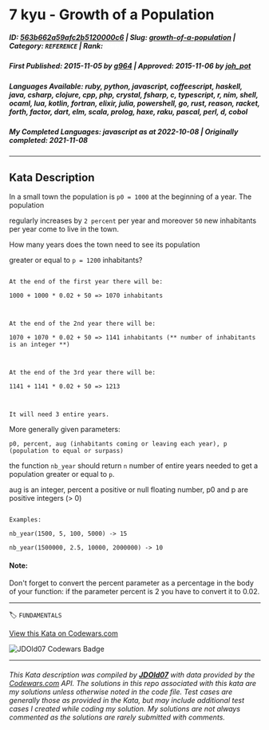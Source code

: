 # 7 kyu - Growth of a Population

##### **ID**: [563b662a59afc2b5120000c6](https://www.codewars.com/kata/563b662a59afc2b5120000c6) | **Slug**: [growth-of-a-population](https://www.codewars.com/kata/563b662a59afc2b5120000c6) | **Category**: `REFERENCE` | **Rank**: <span style="color:white">7 kyu</span>

##### **First Published**: 2015-11-05 ***by*** [g964](https://www.codewars.com/users/g964) | **Approved**: 2015-11-06 ***by*** [joh_pot](https://www.codewars.com/users/joh_pot)

##### **Languages Available**: ruby, python, javascript, coffeescript, haskell, java, csharp, clojure, cpp, php, crystal, fsharp, c, typescript, r, nim, shell, ocaml, lua, kotlin, fortran, elixir, julia, powershell, go, rust, reason, racket, forth, factor, dart, elm, scala, prolog, haxe, raku, pascal, perl, d, cobol

##### **My Completed Languages**: javascript ***as at*** 2022-10-08 | **Originally completed**: 2021-11-08

---

## Kata Description


In a small town the population is `p0 = 1000` at the beginning of a year. The population

regularly increases by `2 percent` per year and moreover `50` new inhabitants per year come to live in the town. 

How many years does the town need to see its population

greater or equal to `p = 1200` inhabitants?



```

At the end of the first year there will be: 

1000 + 1000 * 0.02 + 50 => 1070 inhabitants



At the end of the 2nd year there will be: 

1070 + 1070 * 0.02 + 50 => 1141 inhabitants (** number of inhabitants is an integer **)



At the end of the 3rd year there will be:

1141 + 1141 * 0.02 + 50 => 1213



It will need 3 entire years.

```

More generally given parameters:



`p0, percent, aug (inhabitants coming or leaving each year), p (population to equal or surpass)`



the function `nb_year` should return `n` number of entire years needed to get a population greater or equal to `p`.



aug is an integer, percent a positive or null floating number, p0 and p are positive integers (> 0)



```

Examples:

nb_year(1500, 5, 100, 5000) -> 15

nb_year(1500000, 2.5, 10000, 2000000) -> 10

```



#### Note: 

Don't forget to convert the percent parameter as a percentage in the body of your function: if the parameter percent is 2 you have to convert it to 0.02.





---


🏷 `FUNDAMENTALS`


[View this Kata on Codewars.com](https://www.codewars.com/kata/563b662a59afc2b5120000c6)

![](https://www.codewars.com/users/jdold07/badges/large "JDOld07 Codewars Badge")

---

###### *This Kata description was compiled by [**JDOld07**](https://tpstech.dev) with data provided by the [Codewars.com](https://www.codewars.com) API.  The solutions in this repo associated with this kata are my solutions unless otherwise noted in the code file.  Test cases are generally those as provided in the Kata, but may include additional test cases I created while coding my solution.  My solutions are not always commented as the solutions are rarely submitted with comments.*
